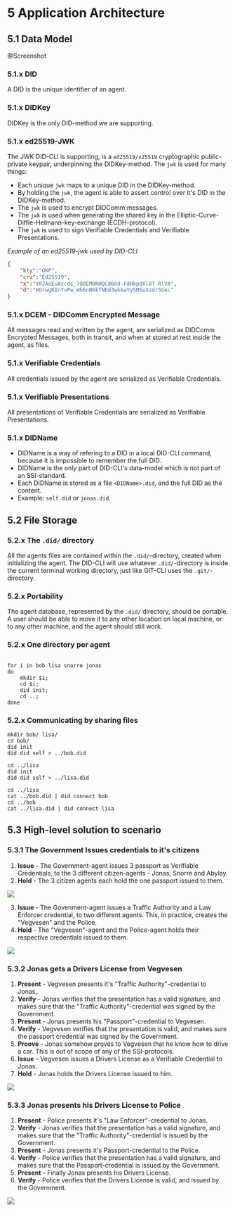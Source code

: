 # 5 Application Architecture



## 5.1 Data Model

@Screenshot

### 5.1.x DID

A DID is the unique identifier of an agent.

### 5.1.x DIDKey

DIDKey is the only DID-method we are supporting.

### 5.1.x ed25519-JWK

The JWK DID-CLI is supporting, is a `ed25519/x25519` cryptographic public-private keypair, underpinning the DIDKey-method. The `jwk` is used for many things:
- Each unique `jwk` maps to a unique DID in the DIDKey-method.
- By holding the `jwk`, the agent is able to assert control over it's DID in the DIDKey-method.
- The `jwk` is used to encrypt DIDComm messages.
- The `jwk` is used when generating the shared key in the Elliptic-Curve-Diffie-Helmann-key-exchange (ECDH-protocol).
- The `jwk` is used to sign Verifiable Credentials and Verifiable Presentations.

*Example of an ed25519-jwk used by DID-CLI*
```json
{
	"kty":"OKP",
	"crv":"Ed25519",
	"x":"YRJAoEuAzcdc_7QdEM0NHQCd6hd-FdHkpdXl8T-RlVA",
	"d":"HOrwgKInYvPw_Wh6nN6kTNEd3wkkwYySMSuXzdr5Gec"
}
```

### 5.1.x DCEM - DIDComm Encrypted Message

All messages read and written by the agent, are serialized as DIDComm Encrypted Messages, both in transit, and when at stored at rest inside the agent, as files.

### 5.1.x Verifiable Credentials

All credentials issued by the agent are serialized as Verifiable Credentials.

### 5.1.x Verifiable Presentations

All presentations of Verifiable Credentials are serialized as Verifiable Presentations.

### 5.1.x DIDName
- DIDName is a way of refering to a DID in a local DID-CLI command, because it is impossible to remember the full DID.
- DIDName is the only part of DID-CLI's data-model which is not part of an SSI-standard.
- Each DIDName is stored as a file `<DIDName>.did`, and the full DID as the content.
- Example: `self.did` or `jonas.did`.




## 5.2 File Storage

### 5.2.x The `.did/` directory

All the agents files are contained within the `.did/`-directory, created when initializing the agent. The DID-CLI will use whatever `.did/`-directory is inside the current terminal working directory, just like GIT-CLI uses the `.git/`-directory.

### 5.2.x Portability

The agent database, represented by the `.did/` directory, should be portable. A user should be able to move it to any other location on local machine, or to any other machine, and the agent should still work.


### 5.2.x One directory per agent

```

for i in bob lisa snorre jonas
do
	mkdir $i;
	cd $i;
	did init;
	cd ..;
done
```

### 5.2.x Communicating by sharing files

```
mkdir bob/ lisa/
cd bob/
did init
did did self > ../bob.did

cd ../lisa
did init
did did self > ../lisa.did

cd ../lisa
cat ../bob.did | did connect bob
cd ../bob
cat ../lisa.did | did connect lisa
```





## 5.3 High-level solution to scenario


### 5.3.1 The Government Issues credentials to it's citizens

1. **Issue** - The Government-agent issues 3 passport as Verifiable Credentials, to the 3 different citizen-agents - Jonas, Snorre and Abylay.
2. **Hold** - The 3 citizen agents each hold the one passport issued to them.


![](./images/scenario-1-2.png)

3. **Issue** - The Govenment-agent issues a Traffic Authority and a Law Enforcer credential, to two different agents. This, in practice, creates the "Vegvesen" and the Police.
4. **Hold** - The "Vegvesen"-agent and the Police-agent holds their respective credentials issued to them.
 
![](./images/scenario-3-4.png)


### 5.3.2 Jonas gets a Drivers License from Vegvesen

1. **Present** - Vegvesen presents it's "Traffic Authority"-credential to Jonas,.
2.  **Verify** - Jonas verifies that the presentation has a valid signature, and makes sure that the "Traffic Authority"-credential was signed by the Government.
3. **Present** - Jonas presents his "Passport"-credential to Vegvesen.
4. **Verify** - Vegvesen verifies that the presentation is valid, and makes sure the passport credential was signed by the Government. 
5. **Proove** - Jonas somehow proves to Vegvesen that he know how to drive a car. This is out of scope of any of the SSI-protocols.
6. **Issue** - Vegvesen issues a Drivers License as a Verifiable Credential to Jonas.
7.  **Hold** - Jonas holds the Drivers License issued to him.

![](./images/scenario-part2.png)

### 5.3.3 Jonas presents his Drivers License to Police

1. **Present** - Police presents it's "Law Enforcer"-credential to Jonas.
2. **Verify** - Jonas verifies that the presentation has a valid signature, and makes sure that the "Traffic Authority"-credential is issued by the Government.
3. **Present** - Jonas presents it's Passport-credential to the Police.
4. **Verify** - Police verifies that the presentation has a valid signature, and makes sure that the Passport-credential is issued by the Government.
5. **Present** - Finally Jonas presents his Drivers License.
6. **Verify** - Police verifies that the Drivers License is valid, and issued by the Government.

![](./images/scenario-part3.png)
